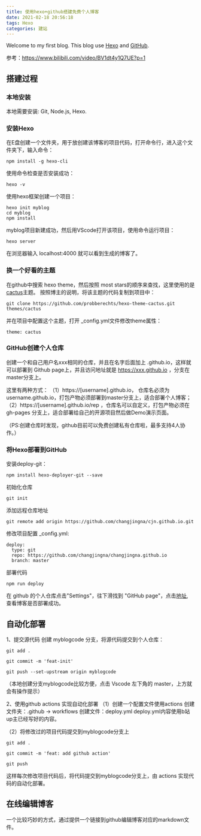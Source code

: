 ```yaml
---
title: 使用hexo+github搭建免费个人博客
date: 2021-02-18 20:56:18
tags: Hexo
categories: 建站
---
```

Welcome to my first blog. This blog use [Hexo](https://hexo.io/) and [GitHub](https://github.com/hexojs/hexo/issues).

参考：https://www.bilibili.com/video/BV1dt4y1Q7UE?p=1

## 搭建过程

### 本地安装
本地需要安装: Git, Node.js, Hexo.

### 安装Hexo
在E盘创建一个文件夹，用于放创建该博客的项目代码，打开命令行，进入这个文件夹下，输入命令：

```
npm install -g hexo-cli
```

使用命令检查是否安装成功：

``` 
hexo -v
```

使用hexo框架创建一个项目：

```
hexo init myblog
cd myblog
npm install
```

myblog项目新建成功，然后用VScode打开该项目，使用命令运行项目：

```
hexo server

```

在浏览器输入 localhost:4000 就可以看到生成的博客了。


### 换一个好看的主题

在github中搜索 hexo theme，然后按照 most stars的顺序来查找，这里使用的是 [cactus](https://github.com/probberechts/hexo-theme-cactus)主题。
按照博主的说明，将该主题的代码复制到项目中：

```
git clone https://github.com/probberechts/hexo-theme-cactus.git themes/cactus
```

并在项目中配置这个主题，打开 _config.yml文件修改theme属性：
```
theme: cactus
```


### GitHub创建个人仓库

创建一个和自己用户名xxx相同的仓库，并且在名字后面加上 .github.io，这样就可以部署到 Github page上，并且访问地址就是  https://xxx.github.io ，分支在master分支上。

这里有两种方式：
（1）https://[username].github.io， 仓库名必须为 username.github.io，打包产物必须部署到master分支上，适合部署个人博客；
（2）https://[username].github.io/rep ，仓库名可以自定义，打包产物必须在 gh-pages 分支上，适合部署给自己的开源项目然后做Demo演示页面。

（PS:创建仓库时发现，github目前可以免费创建私有仓库啦，最多支持4人协作。）


### 将Hexo部署到GitHub

安装deploy-git：
```
npm install hexo-deployer-git --save
```

初始化仓库
```
git init
```

添加远程仓库地址
```
git remote add origin https://github.com/changjingna/cjn.github.io.git
```

修改项目配置 _config.yml:
```
deploy:
  type: git
  repo: https://github.com/changjingna/changjingna.github.io
  branch: master
```

部署代码
```
npm run deploy
```

在 github 的个人仓库点击"Settings"，往下滑找到 "GitHub page"，点击[地址](https://changjingna.github.io/), 查看博客是否部署成功。

## 自动化部署

1、提交源代码
创建 myblogcode 分支，将源代码提交到个人仓库：
```
git add .

git commit -m 'feat-init'

git push --set-upstream origin myblogcode
```
（本地创建分支myblogcode比较方便，点击 Vscode 左下角的 master，上方就会有操作提示）

2、使用github actions 实现自动化部署
（1）创建一个配置文件使用actions
创建文件夹：.github -> workflows
创建文件：deploy.yml
deploy.yml内容使用b站up主已经写好的内容。

（2）将修改过的项目代码提交到myblogcode分支上
```
git add .

git commit -m 'feat: add github action'

git push
```

这样每次修改项目代码后，将代码提交到myblogcode分支上，由 actions 实现代码的自动化部署。


## 在线编辑博客
一个比较巧妙的方式，通过提供一个链接到github编辑博客对应的markdown文件。







